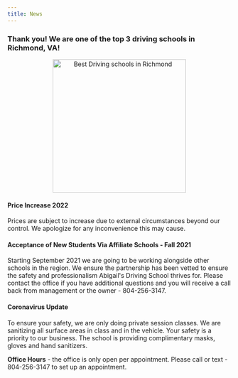 ```yaml
---
title: News
---
```

### Thank you! We are one of the top 3 driving schools in Richmond, VA!

<center><a target="_blank" href="https://threebestrated.com/driving-schools-in-richmond-va" style="display:inline-block; border:0;"><img style="width:300px; display:block;" width="300" src="https://threebestrated.com/awards/driving_schools-richmond-2022-clr.svg" alt="Best Driving schools in Richmond" /></a></center>

#### Price Increase 2022

Prices are subject to increase due to external circumstances beyond our control. We apologize for any inconvenience this may cause. 

#### Acceptance of New Students Via Affiliate Schools - Fall 2021

Starting September 2021 we are going to be working alongside other schools in the region. We ensure the partnership has been vetted to ensure the safety and professionalism Abigail's Driving School thrives for. Please contact the office if you have additional questions and you will receive a call back from management or the owner - 804-256-3147. 

#### Coronavirus Update

To ensure your safety, we are only doing private session classes. We are sanitizing all surface areas in class and in the vehicle. Your safety is a priority to our business. The school is providing complimentary masks, gloves and hand sanitizers. 

**Office Hours** - the office is only open per appointment. Please call or text - 804-256-3147 to set up an appointment.